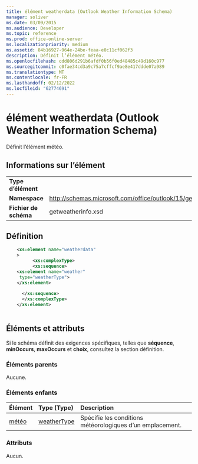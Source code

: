```yaml
---
title: élément weatherdata (Outlook Weather Information Schema)
manager: soliver
ms.date: 03/09/2015
ms.audience: Developer
ms.topic: reference
ms.prod: office-online-server
ms.localizationpriority: medium
ms.assetid: 84b16927-964e-24be-feaa-e0c11cf062f3
description: Définit l’élément météo.
ms.openlocfilehash: cdd806d291b6afdf0b56f0ed48485c49d160c977
ms.sourcegitcommit: c0fae34cd3a9c75a7cffcf9ae8e417ddde07a989
ms.translationtype: MT
ms.contentlocale: fr-FR
ms.lasthandoff: 02/12/2022
ms.locfileid: "62774691"
---
```

# <a name="weatherdata-element-outlook-weather-information-schema"></a>élément weatherdata (Outlook Weather Information Schema)

Définit l’élément météo.
  
## <a name="element-information"></a>Informations sur l’élément

|||
|:-----|:-----|
|**Type d’élément** <br/> ||
|**Namespace** <br/> |http://schemas.microsoft.com/office/outlook/15/getweatherinfo.xsd  <br/> |
|**Fichier de schéma** <br/> |getweatherinfo.xsd  <br/> |
   
## <a name="definition"></a>Définition

```XML
    <xs:element name="weatherdata"
    >
          <xs:complexType>
          <xs:sequence>
    <xs:element name="weather"
     type="weatherType">
    </xs:element>
    
      </xs:sequence>
      </xs:complexType>
    </xs:element>
    
```

## <a name="elements-and-attributes"></a>Éléments et attributs

Si le schéma définit des exigences spécifiques, telles que **séquence**, **minOccurs**, **maxOccurs** et **choix**, consultez la section définition. 
  
### <a name="parent-elements"></a>Éléments parents

Aucune.
  
### <a name="child-elements"></a>Éléments enfants

|**Élément**|**Type (Type)**|**Description**|
|:-----|:-----|:-----|
|[météo](weather-element-weatherdata-elementoutlook-weather-information-schema.md) <br/> |[weatherType](weathertype-complextype-outlook-weather-information-schema.md) <br/> |Spécifie les conditions météorologiques d’un emplacement. |
   
### <a name="attributes"></a>Attributs

Aucun.
  

